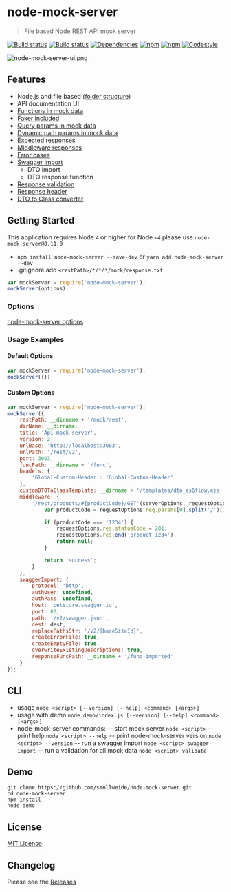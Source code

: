 
# node-mock-server

> File based Node REST API mock server

[![Build status](https://img.shields.io/travis/smollweide/node-mock-server/master.svg)](https://travis-ci.org/smollweide/node-mock-server)
[![Build status](https://ci.appveyor.com/api/projects/status/tfluudfe4s7810w8/branch/master?svg=true)](https://ci.appveyor.com/project/smollweide/node-mock-server/branch/master)
[![Dependencies](https://img.shields.io/david/smollweide/node-mock-server/master.svg)](https://david-dm.org/smollweide/node-mock-server)
[![npm](https://badge.fury.io/js/node-mock-server.svg)](https://badge.fury.io/js/node-mock-server)
[![npm](https://img.shields.io/npm/dt/node-mock-server.svg)](https://www.npmjs.com/package/node-mock-server)
[![Codestyle](https://img.shields.io/badge/codestyle-namics-green.svg)](https://github.com/namics/eslint-config-namics)

![node-mock-server-ui.png](https://cloud.githubusercontent.com/assets/2912007/13898299/0ad93a76-edcd-11e5-8eb8-840471a0835b.png)

## Features
- Node.js and file based ([folder structure](/doc/readme-folder-structure.md))
- API documentation UI
- [Functions in mock data](/doc/readme-mock-functions.md)
- [Faker included](/doc/readme-faker.md)
- [Query params in mock data](/doc/readme-query-params.md)
- [Dynamic path params in mock data](/doc/readme-path-params.md)
- [Expected responses](/doc/readme-expected-response.md)
- [Middleware responses](/doc/readme-middleware.md)
- [Error cases](/doc/readme-expected-response.md)
- [Swagger import](/doc/readme-swagger-import.md)
	- DTO import
	- DTO response function
- [Response validation](/doc/readme-response-validation.md)
- [Response header](/doc/readme-response-header.md)
- [DTO to Class converter](/doc/readme-dto-2-class.md)

## Getting Started
This application requires Node `4` or higher
for Node `<4` please use `node-mock-server@0.11.0`

* `npm install node-mock-server --save-dev` or `yarn add node-mock-server --dev`
* .gitignore add `<restPath>/*/*/*/mock/response.txt`

```js
var mockServer = require('node-mock-server');
mockServer(options);
```

### Options
[node-mock-server options](/doc/readme-options.md)

### Usage Examples

#### Default Options

```js
var mockServer = require('node-mock-server');
mockServer({});
```

#### Custom Options

```js
var mockServer = require('node-mock-server');
mockServer({
	restPath: __dirname + '/mock/rest',
	dirName: __dirname,
	title: 'Api mock server',
	version: 2,
	urlBase: 'http://localhost:3003',
	urlPath: '/rest/v2',
	port: 3003,
	funcPath: __dirname + '/func',
	headers: {
		'Global-Custom-Header': 'Global-Custom-Header'
	},
	customDTOToClassTemplate: __dirname + '/templates/dto_es6flow.ejs',
	middleware: {
		'/rest/products/#{productCode}/GET'(serverOptions, requestOptions) {
			var productCode = requestOptions.req.params[0].split('/')[3];

			if (productCode === '1234') {
				requestOptions.res.statusCode = 201;
				requestOptions.res.end('product 1234');
				return null;
			}

			return 'success';
		}
	},
	swaggerImport: {
		protocol: 'http',
		authUser: undefined,
		authPass: undefined,
		host: 'petstore.swagger.io',
		port: 80,
		path: '/v2/swagger.json',
		dest: dest,
		replacePathsStr: '/v2/{baseSiteId}',
		createErrorFile: true,
		createEmptyFile: true,
		overwriteExistingDescriptions: true,
		responseFuncPath: __dirname + '/func-imported'
	}
});
```

## CLI
- usage `node <script> [--version] [--help] <command> [<args>]`
- usage with demo `node demo/index.js [--version] [--help] <command> [<args>]`
- node-mock-server commands:
-- start mock server `node <script>`
-- print help `node <script> --help`
-- print node-mock-server version `node <script> --version`
-- run a swagger import `node <script> swagger-import`
-- run a validation for all mock data `node <script> validate`

## Demo
```shell
git clone https://github.com/smollweide/node-mock-server.git
cd node-mock-server
npm install
node demo
```

## License
[MIT License](https://github.com/smollweide/node-mock-server/blob/master/LICENSE)

## Changelog
Please see the [Releases](https://github.com/smollweide/node-mock-server/releases)
